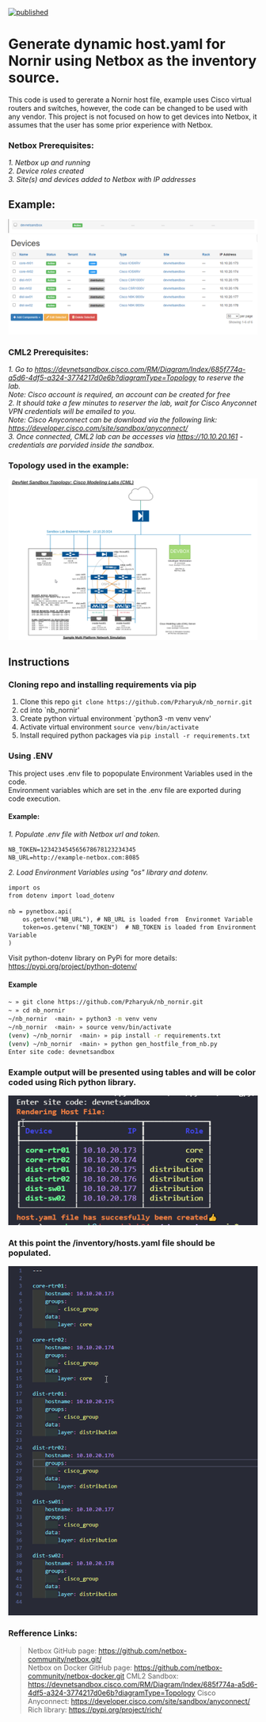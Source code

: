 [![published](https://static.production.devnetcloud.com/codeexchange/assets/images/devnet-published.svg)](https://developer.cisco.com/codeexchange/github/repo/Pzharyuk/nb_nornir)
# Generate dynamic host.yaml for Nornir using Netbox as the inventory source.
This code is used to gererate a Nornir host file, example uses Cisco virtual routers and switches, however, the code can be changed to be used with any vendor. 
This project is not focused on how to get devices into Netbox, it assumes that the user has some prior experience with Netbox.

### Netbox Prerequisites:
*1. Netbox up and running*<br/>
*2. Device roles created*<br/>
*3. Site(s) and devices added to Netbox with IP addresses*<br/>
## Example:
![Netbox Site](/netbox_site.png)<br/>
![Netbox Devices](/netbox_devices.png)<br/>

### CML2 Prerequisites:
*1. Go to https://devnetsandbox.cisco.com/RM/Diagram/Index/685f774a-a5d6-4df5-a324-3774217d0e6b?diagramType=Topology to reserve the lab.*<br/>
  <i> Note: Cisco account is required, an account can be created for free</i><br/>
*2. It should take a few minutes to reserver the lab, wait for Cisco Anyconnet VPN credentials will be emailed to you.*<br/>
  <i> Note: Cisco Anyconnect can be download via the following link: https://developer.cisco.com/site/sandbox/anyconnect/</i><br/>
*3. Once connected, CML2 lab can be accesses via https://10.10.20.161 - credentials are porvided inside the sandbox.*<br/>

### Topology used in the example:
![CML2 Topology](/cml_topology.png)
## Instructions

### Cloning repo and installing requirements via pip

1. Clone this repo `git clone https://github.com/Pzharyuk/nb_nornir.git`
2. cd into `nb_nornir'
3. Create python virtual environment `python3 -m venv venv'
4. Activate virtual environment `source venv/bin/activate`
5. Install required python packages via `pip install -r requirements.txt`

### Using .ENV
This project uses .env file to popopulate Environment Variables used in the code.<br/>
Environment variables which are set in the .env file are exported during code execution.<br/>

#### Example:
*1. Populate .env file with Netbox url and token.*
```
NB_TOKEN=123423454565678678123234345
NB_URL=http://example-netbox.com:8085
```
*2. Load Environment Variables using "os" library and dotenv.*
```
import os
from dotenv import load_dotenv

nb = pynetbox.api(
    os.getenv("NB_URL"), # NB_URL is loaded from  Environmet Variable
    token=os.getenv("NB_TOKEN")  # NB_TOKEN is loaded from Environment Variable
)
```
Visit python-dotenv library on PyPi for more details: https://pypi.org/project/python-dotenv/

#### Example 
```zsh
~ » git clone https://github.com/Pzharyuk/nb_nornir.git
~ » cd nb_nornir
~/nb_nornir  ‹main› » python3 -m venv venv
~/nb_nornir  ‹main› » source venv/bin/activate
(venv) ~/nb_nornir  ‹main› » pip install -r requirements.txt
(venv) ~/nb_nornir  ‹main› » python gen_hostfile_from_nb.py
Enter site code: devnetsandbox
```
### Example output will be presented using tables and will be color coded using Rich python library.<br/>
![Example output](/nb_host_file_output1.png)<br/>
### At this point the /inventory/hosts.yaml file should be populated.<br/>
![Example output2](/nb_host_file_output2.png)<br/>
### Refference Links:
> Netbox GitHub page:</b> https://github.com/netbox-community/netbox.git/<br/>
> Netbox on Docker GitHub page:</b> https://github.com/netbox-community/netbox-docker.git
> CML2 Sandbox: https://devnetsandbox.cisco.com/RM/Diagram/Index/685f774a-a5d6-4df5-a324-3774217d0e6b?diagramType=Topology
> Cisco Anyconnect: https://developer.cisco.com/site/sandbox/anyconnect/
> Rich library: https://pypi.org/project/rich/
